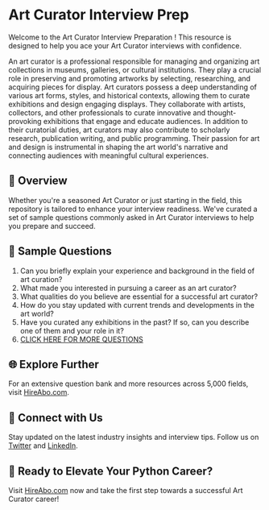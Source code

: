 # Art Curator Interview Prep

Welcome to the Art Curator Interview Preparation ! This resource is designed to help you ace your Art Curator interviews with confidence.

An art curator is a professional responsible for managing and organizing art collections in museums, galleries, or cultural institutions. They play a crucial role in preserving and promoting artworks by selecting, researching, and acquiring pieces for display. Art curators possess a deep understanding of various art forms, styles, and historical contexts, allowing them to curate exhibitions and design engaging displays. They collaborate with artists, collectors, and other professionals to curate innovative and thought-provoking exhibitions that engage and educate audiences. In addition to their curatorial duties, art curators may also contribute to scholarly research, publication writing, and public programming. Their passion for art and design is instrumental in shaping the art world's narrative and connecting audiences with meaningful cultural experiences.

## 🚀 Overview

Whether you're a seasoned Art Curator or just starting in the field, this repository is tailored to enhance your interview readiness. We've curated a set of sample questions commonly asked in Art Curator interviews to help you prepare and succeed.

## 📝 Sample Questions

1. Can you briefly explain your experience and background in the field of art curation?
2. What made you interested in pursuing a career as an art curator?
3. What qualities do you believe are essential for a successful art curator?
4. How do you stay updated with current trends and developments in the art world?
5. Have you curated any exhibitions in the past? If so, can you describe one of them and your role in it?
6. [CLICK HERE FOR MORE QUESTIONS](https://hireabo.com/job/6_4_10/Art%20Curator)

## 🌐 Explore Further

For an extensive question bank and more resources across 5,000 fields, visit [HireAbo.com](https://www.hireabo.com).

## 📱 Connect with Us

Stay updated on the latest industry insights and interview tips. Follow us on [Twitter](https://twitter.com/hireabo) and [LinkedIn](https://www.linkedin.com/in/hire-abo-3609972a8/).

## 🚀 Ready to Elevate Your Python Career?

Visit [HireAbo.com](https://www.hireabo.com) now and take the first step towards a successful Art Curator career!